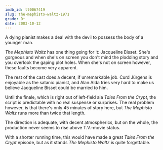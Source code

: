 ```yaml
---
imdb_id: tt0067419
slug: the-mephisto-waltz-1971
grade: D+
date: 2003-10-12
---
```


A dying pianist makes a deal with the devil to possess the body of a younger man.

_The Mephisto Waltz_ has one thing going for it: Jacqueline Bisset. She's gorgeous and when she's on screen you don't mind the plodding story and you overlook the gaping plot holes. When she's not on screen however, these faults become very apparent.

The rest of the cast does a decent, if unremarkable job. Curd Jürgens is enjoyable as the satanic pianist, and Alan Alda tries very hard to make us believe Jacqueline Bisset could be married to him.

Until the finale, which is right out of left-field ala _Tales From the Crypt_, the script is predictable with no real suspense or surprises. The real problem however, is that there's only 45 minutes of story here, but _The Mephisto Waltz_ runs more than twice that length.

The direction is adequate, with decent atmospherics, but on the whole, the production never seems to rise above T.V.-movie status.

With a shorter running time, this would have made a great _Tales From the Crypt_ episode, but as it stands _The Mephisto Waltz_ is quite forgettable.
